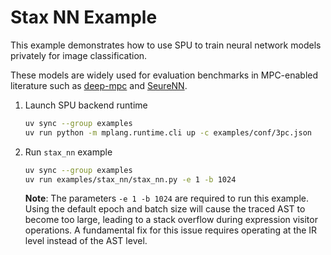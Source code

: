 # Stax NN Example

This example demonstrates how to use SPU to train neural network models privately for image classification.

These models are widely used for evaluation benchmarks in MPC-enabled literature such as [deep-mpc](https://arxiv.org/abs/2107.00501) and [SeureNN](https://eprint.iacr.org/2018/442.pdf).

1. Launch SPU backend runtime

    ```sh
    uv sync --group examples
    uv run python -m mplang.runtime.cli up -c examples/conf/3pc.json
    ```

2. Run `stax_nn` example

    ```sh
    uv sync --group examples
    uv run examples/stax_nn/stax_nn.py -e 1 -b 1024
    ```

    **Note**: The parameters `-e 1 -b 1024` are required to run this example. Using the default epoch and batch size will cause the traced AST to become too large, leading to a stack overflow during expression visitor operations. A fundamental fix for this issue requires operating at the IR level instead of the AST level.
